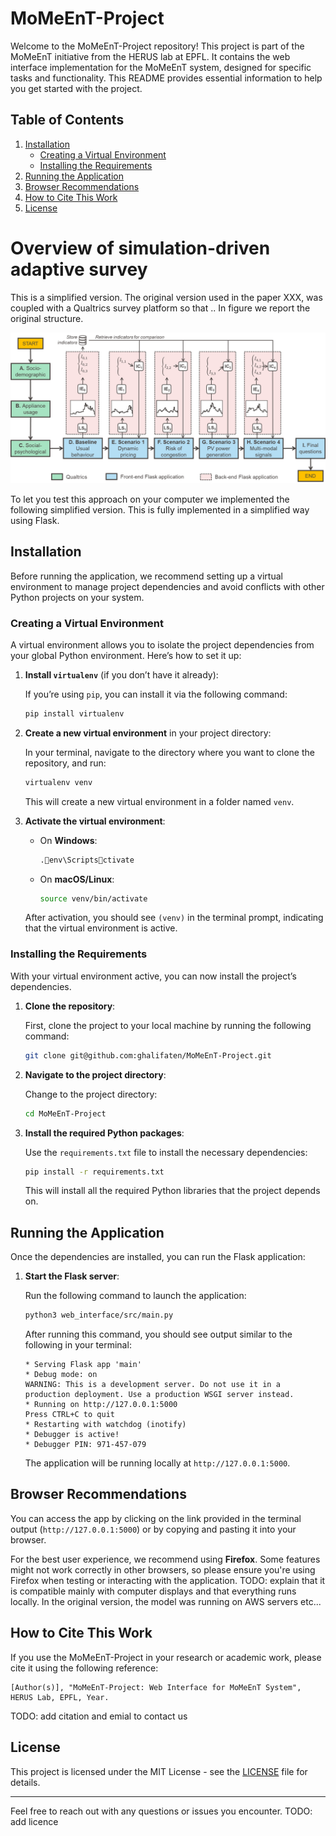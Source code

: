 
# MoMeEnT-Project

Welcome to the MoMeEnT-Project repository! This project is part of the MoMeEnT initiative from the HERUS lab at EPFL. It contains the web interface implementation for the MoMeEnT system, designed for specific tasks and functionality. This README provides essential information to help you get started with the project.

## Table of Contents
1. [Installation](#installation)
   - [Creating a Virtual Environment](#creating-a-virtual-environment)
   - [Installing the Requirements](#installing-the-requirements)
2. [Running the Application](#running-the-application)
3. [Browser Recommendations](#browser-recommendations)
4. [How to Cite This Work](#how-to-cite-this-work)
5. [License](#license)

# Overview of simulation-driven adaptive survey

This is a simplified version. The original version used in the paper XXX, was coupled with a Qualtrics survey platform so that .. In figure we report the original structure. 

![Alt text](images/survey_framework.png)

To let you test this approach on your computer we implemented the following simplified version. This is fully implemented in a simplified way using Flask. 

## Installation

Before running the application, we recommend setting up a virtual environment to manage project dependencies and avoid conflicts with other Python projects on your system.

### Creating a Virtual Environment

A virtual environment allows you to isolate the project dependencies from your global Python environment. Here’s how to set it up:

1. **Install `virtualenv`** (if you don’t have it already):

   If you’re using `pip`, you can install it via the following command:

   ```bash
   pip install virtualenv
   ```

2. **Create a new virtual environment** in your project directory:

   In your terminal, navigate to the directory where you want to clone the repository, and run:

   ```bash
   virtualenv venv
   ```

   This will create a new virtual environment in a folder named `venv`.

3. **Activate the virtual environment**:

   - On **Windows**:

     ```bash
     .env\Scriptsctivate
     ```

   - On **macOS/Linux**:

     ```bash
     source venv/bin/activate
     ```

   After activation, you should see `(venv)` in the terminal prompt, indicating that the virtual environment is active.

### Installing the Requirements

With your virtual environment active, you can now install the project’s dependencies.

1. **Clone the repository**:

   First, clone the project to your local machine by running the following command:

   ```bash
   git clone git@github.com:ghalifaten/MoMeEnT-Project.git
   ```

2. **Navigate to the project directory**:

   Change to the project directory:

   ```bash
   cd MoMeEnT-Project
   ```

3. **Install the required Python packages**:

   Use the `requirements.txt` file to install the necessary dependencies:

   ```bash
   pip install -r requirements.txt
   ```

   This will install all the required Python libraries that the project depends on.

## Running the Application

Once the dependencies are installed, you can run the Flask application:

1. **Start the Flask server**:

   Run the following command to launch the application:

   ```bash
   python3 web_interface/src/main.py
   ```

   After running this command, you should see output similar to the following in your terminal:

   ```
   * Serving Flask app 'main'
   * Debug mode: on
   WARNING: This is a development server. Do not use it in a production deployment. Use a production WSGI server instead.
   * Running on http://127.0.0.1:5000
   Press CTRL+C to quit
   * Restarting with watchdog (inotify)
   * Debugger is active!
   * Debugger PIN: 971-457-079
   ```

   The application will be running locally at `http://127.0.0.1:5000`.

## Browser Recommendations

You can access the app by clicking on the link provided in the terminal output (`http://127.0.0.1:5000`) or by copying and pasting it into your browser. 

For the best user experience, we recommend using **Firefox**. Some features might not work correctly in other browsers, so please ensure you're using Firefox when testing or interacting with the application. 
TODO: explain that it is compatible mainly with computer displays and that everything runs locally. In the original version, the model was running on AWS servers etc...

## How to Cite This Work

If you use the MoMeEnT-Project in your research or academic work, please cite it using the following reference:

```
[Author(s)], "MoMeEnT-Project: Web Interface for MoMeEnT System", HERUS Lab, EPFL, Year.
```

TODO: add citation and emial to contact us

## License

This project is licensed under the MIT License - see the [LICENSE](LICENSE) file for details.

---

Feel free to reach out with any questions or issues you encounter. 
TODO: add licence
